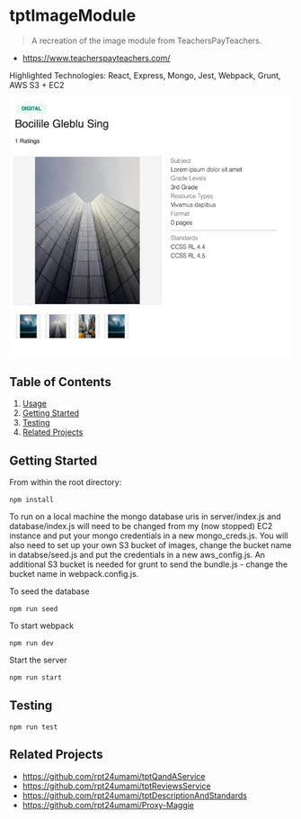 # tptImageModule

> A recreation of the image module from TeachersPayTeachers.
 - https://www.teacherspayteachers.com/

 Highlighted Technologies: React, Express, Mongo, Jest, Webpack, Grunt, AWS S3 + EC2

![Image Module Screenshot](./image_module_screenshot.png)

## Table of Contents

1. [Usage](#Usage)
2. [Getting Started](#Getting)
3. [Testing](#Testing)
4. [Related Projects](#Related)

## Getting Started

From within the root directory:
```
npm install
```

To run on a local machine the mongo database uris in server/index.js and database/index.js will need to be changed from my (now stopped) EC2 instance and put your mongo credentials in a new mongo_creds.js. You will also need to set up your own S3 bucket of images, change the bucket name in databse/seed.js and put the credentials in a new aws_config.js.  An additional S3 bucket is needed for grunt to send the bundle.js - change the bucket name in webpack.config.js.

To seed the database
```
npm run seed
```
To start webpack
```
npm run dev
```
Start the server
```
npm run start
```
## Testing
```
npm run test
```

## Related Projects

  - https://github.com/rpt24umami/tptQandAService
  - https://github.com/rpt24umami/tptReviewsService
  - https://github.com/rpt24umami/tptDescriptionAndStandards
  - https://github.com/rpt24umami/Proxy-Maggie
